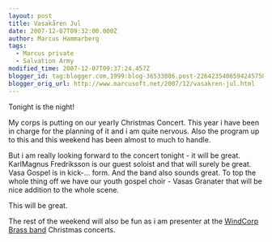 ```yaml
---
layout: post
title: Vasakåren Jul
date: 2007-12-07T09:32:00.000Z
author: Marcus Hammarberg
tags:
  - Marcus private
  - Salvation Army
modified_time: 2007-12-07T09:37:24.457Z
blogger_id: tag:blogger.com,1999:blog-36533086.post-2264235406594245758
blogger_orig_url: http://www.marcusoft.net/2007/12/vasakren-jul.html
---
```


Tonight is the night!

My corps is putting on our yearly Christmas Concert. This year i have
been in charge for the planning of it and i am quite nervous. Also the
program up to this and this weekend has been almost to much to handle.

But i am really looking forward to the concert tonight - it will be
great. KarlMagnus Fredriksson is
our guest soloist and that will surely be great. Vasa Gospel is
in kick-... form. And the band also sounds great. To top the whole thing
off we have our youth gospel choir - Vasas Granater that will be nice addition
to the whole scene.

This will be great.

The rest of the weekend will also be fun as i am presenter at the [WindCorp Brass
band](http://www.windcorpbrassband.se/) Christmas concerts.
